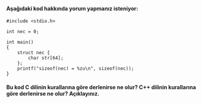 #### Aşağıdaki kod hakkında yorum yapmanız isteniyor:

```
#include <stdio.h>

int nec = 0;

int main()
{
	struct nec {
		char str[64];
	};
	printf("sizeof(nec) = %zu\n", sizeof(nec));
}

```

#### Bu kod C dilinin kurallarına göre derlenirse ne olur? C++ dilinin kurallarına göre derlenirse ne olur? Açıklayınız.
